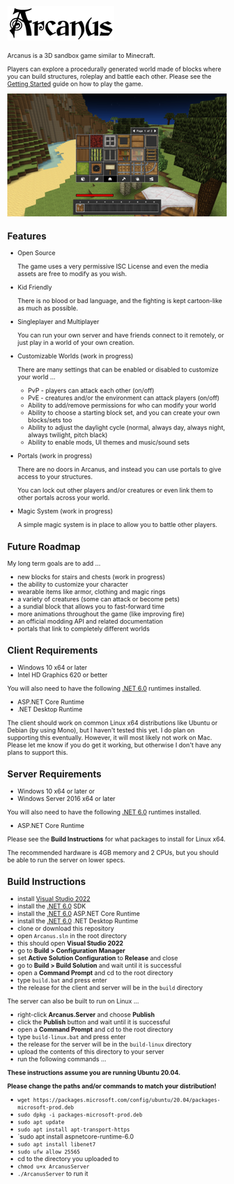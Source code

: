 ![Arcanus](https://raw.githubusercontent.com/World-of-Arcanus/Arcanus-Game/main/data/local/gui/logo-small.png)
============

Arcanus is a 3D sandbox game similar to Minecraft.

Players can explore a procedurally generated world made of blocks where you can build structures, roleplay and battle each other. Please see the [Getting Started](https://github.com/World-of-Arcanus/Arcanus-Game/wiki#getting-started) guide on how to play the game.

![Screenshot](https://raw.githubusercontent.com/World-of-Arcanus/Arcanus-Game/main/docs/images/screenshot.png)

Features
--------

- Open Source

     The game uses a very permissive ISC License and even the media assets are free to modify as you wish.

- Kid Friendly

     There is no blood or bad language, and the fighting is kept cartoon-like as much as possible.

- Singleplayer and Multiplayer

     You can run your own server and have friends connect to it remotely, or just play in a world of your own creation. 

- Customizable Worlds (work in progress)

     There are many settings that can be enabled or disabled to customize your world ...

     - PvP - players can attack each other (on/off)
     - PvE - creatures and/or the environment can attack players (on/off)
     - Ability to add/remove permissions for who can modify your world
     - Ability to choose a starting block set, and you can create your own blocks/sets too
     - Ability to adjust the daylight cycle (normal, always day, always night, always twilight, pitch black)
     - Ability to enable mods, UI themes and music/sound sets

- Portals (work in progress)

     There are no doors in Arcanus, and instead you can use portals to give access to your structures.
     
     You can lock out other players and/or creatures or even link them to other portals across your world.

- Magic System (work in progress)

     A simple magic system is in place to allow you to battle other players.

Future Roadmap
--------------

My long term goals are to add ...

- new blocks for stairs and chests (work in progress)
- the ability to customize your character
- wearable items like armor, clothing and magic rings
- a variety of creatures (some can attack or become pets)
- a sundial block that allows you to fast-forward time
- more animations throughout the game (like improving fire)
- an official modding API and related documentation
- portals that link to completely different worlds

Client Requirements
-------------------------

- Windows 10 x64 or later
- Intel HD Graphics 620 or better

You will also need to have the following [.NET 6.0](https://dotnet.microsoft.com/en-us/download/dotnet/6.0) runtimes installed.

- ASP.NET Core Runtime
- .NET Desktop Runtime

The client should work on common Linux x64 distributions like Ubuntu or Debian (by using Mono), but I haven't tested this yet. I do plan on supporting this eventually. However, it will most likely not work on Mac. Please let me know if you do get it working, but otherwise I don't have any plans to support this.

Server Requirements
-------------------------

- Windows 10 x64 or later or
- Windows Server 2016 x64 or later

You will also need to have the following [.NET 6.0](https://dotnet.microsoft.com/en-us/download/dotnet/6.0) runtimes installed.

- ASP.NET Core Runtime

Please see the **Build Instructions** for what packages to install for Linux x64.

The recommended hardware is 4GB memory and 2 CPUs, but you should be able to run the server on lower specs.

Build Instructions
-------------------------

- install [Visual Studio 2022](https://visualstudio.microsoft.com/vs/)
- install the [.NET 6.0](https://dotnet.microsoft.com/en-us/download/dotnet/6.0) SDK
- install the [.NET 6.0](https://dotnet.microsoft.com/en-us/download/dotnet/6.0) ASP.NET Core Runtime
- install the [.NET 6.0](https://dotnet.microsoft.com/en-us/download/dotnet/6.0) .NET Desktop Runtime
- clone or download this repository
- open `Arcanus.sln` in the root directory
- this should open **Visual Studio 2022**
- go to **Build > Configuration Manager**
- set **Active Solution Configuration** to **Release** and close
- go to **Build > Build Solution** and wait until it is successful
- open a **Command Prompt** and cd to the root directory
- type `build.bat` and press enter
- the release for the client and server will be in the `build` directory

The server can also be built to run on Linux ...

- right-click **Arcanus.Server** and choose **Publish**
- click the **Publish** button and wait until it is successful
- open a **Command Prompt** and cd to the root directory
- type `build-linux.bat` and press enter
- the release for the server will be in the `build-linux` directory
- upload the contents of this directory to your server
- run the following commands ...

**These instructions assume you are running Ubuntu 20.04.**

**Please change the paths and/or commands to match your distribution!**

- `wget https://packages.microsoft.com/config/ubuntu/20.04/packages-microsoft-prod.deb`
- `sudo dpkg -i packages-microsoft-prod.deb`
- `sudo apt update`
- `sudo apt install apt-transport-https`
- `sudo apt install aspnetcore-runtime-6.0
- `sudo apt install libenet7`
- `sudo ufw allow 25565`
- cd to the directory you uploaded to
- `chmod u+x ArcanusServer`
- `./ArcanusServer` to run it
